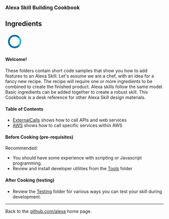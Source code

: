 
### Alexa Skill Building Cookbook
## Ingredients <a id="title"></a>

![ASK](Tools/images/alexa_sm.png)

#### Welcome! <a id="intro"></a>


These folders contain short code samples that show you how to add features to an Alexa Skill.
Let's assume we are a chef, with an idea for a fancy new recipe.
The recipe will require one or more ingredients to be combined to create the finished product.
Alexa skills follow the same model. Basic ingredients can be added together to create a robust skill.
This Cookbook is a desk reference for other Alexa Skill design materials.

#### Table of Contents <a id="toc"></a>
 + [ExternalCalls](ExternalCalls#title) shows how to call APIs and web services
 + [AWS](AWS#title) shows how to call specific services within AWS


#### Before Cooking (pre-requisites)

Recommended:
* You should have some experience with scripting or Javascript programming.
* Review and install developer utilities from the [Tools](/Tools#title) folder

#### After Cooking (testing)

* Review the [Testing](Testing#title) folder for various ways you can test your skill during development.

<hr />

Back to the [github.com/alexa](https://github.com/alexa) home page.

